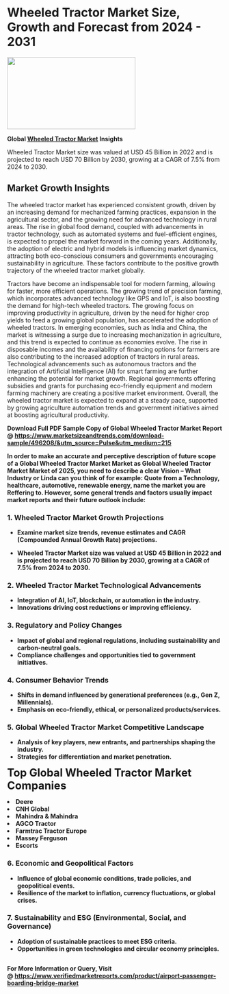 <H1>Wheeled Tractor Market Size, Growth and Forecast from 2024 - 2031</H1><img class="aligncenter size-medium wp-image-584254" src="https://thirdeyenews.in/wp-content/uploads/2024/09/Global-Market-Research-300x168.jpeg" alt="" width="300" height="168" /><p><strong>Global&nbsp;<a href="https://www.marketsizeandtrends.com/download-sample/496208/&amp;utm_source=Pulse&amp;utm_medium=215">Wheeled Tractor Market</a> Insights</strong></p><p>Wheeled Tractor Market size was valued at USD 45 Billion in 2022 and is projected to reach USD 70 Billion by 2030, growing at a CAGR of 7.5% from 2024 to 2030.</p><p><h2>Market Growth Insights</h2> <p>The wheeled tractor market has experienced consistent growth, driven by an increasing demand for mechanized farming practices, expansion in the agricultural sector, and the growing need for advanced technology in rural areas. The rise in global food demand, coupled with advancements in tractor technology, such as automated systems and fuel-efficient engines, is expected to propel the market forward in the coming years. Additionally, the adoption of electric and hybrid models is influencing market dynamics, attracting both eco-conscious consumers and governments encouraging sustainability in agriculture. These factors contribute to the positive growth trajectory of the wheeled tractor market globally.</p> <p><strong></strong></p> <p>Tractors have become an indispensable tool for modern farming, allowing for faster, more efficient operations. The growing trend of precision farming, which incorporates advanced technology like GPS and IoT, is also boosting the demand for high-tech wheeled tractors. The growing focus on improving productivity in agriculture, driven by the need for higher crop yields to feed a growing global population, has accelerated the adoption of wheeled tractors. In emerging economies, such as India and China, the market is witnessing a surge due to increasing mechanization in agriculture, and this trend is expected to continue as economies evolve. The rise in disposable incomes and the availability of financing options for farmers are also contributing to the increased adoption of tractors in rural areas. Technological advancements such as autonomous tractors and the integration of Artificial Intelligence (AI) for smart farming are further enhancing the potential for market growth. Regional governments offering subsidies and grants for purchasing eco-friendly equipment and modern farming machinery are creating a positive market environment. Overall, the wheeled tractor market is expected to expand at a steady pace, supported by growing agriculture automation trends and government initiatives aimed at boosting agricultural productivity.</p> <p><strong></p><p><span class=""><strong>Download Full PDF Sample Copy of Global Wheeled Tractor Market Report</strong> @ <a href="https://www.marketsizeandtrends.com/download-sample/496208/&amp;utm_source=Pulse&amp;utm_medium=215" target="_blank">https://www.marketsizeandtrends.com/download-sample/496208/&amp;utm_source=Pulse&amp;utm_medium=215</a></span></p><p>In order to make an accurate and perceptive description of future scope of a Global&nbsp;Wheeled Tractor Market Market as Global&nbsp;Wheeled Tractor Market Market of 2025, you need to describe a clear Vision &ndash; What Industry or Linda can you think of for example: Quote from a Technology, healthcare, automotive, renewable energy, name the market you are Reffering to. However, some general trends and factors usually impact market reports and their future outlook include:</p><h3>1.&nbsp;<strong>Wheeled Tractor Market Growth Projections</strong></h3><ul><li>Examine market size trends, revenue estimates and CAGR (Compounded Annual Growth Rate) projections.</li><li><p>Wheeled Tractor Market size was valued at USD 45 Billion in 2022 and is projected to reach USD 70 Billion by 2030, growing at a CAGR of 7.5% from 2024 to 2030.</p></li></ul><h3>2.&nbsp;<strong>Wheeled Tractor Market Technological Advancements</strong></h3><ul><li>Integration of AI, IoT, blockchain, or automation in the industry.</li><li>Innovations driving cost reductions or improving efficiency.</li></ul><h3>3.&nbsp;<strong>Regulatory and Policy Changes</strong></h3><ul><li>Impact of global and regional regulations, including sustainability and carbon-neutral goals.</li><li>Compliance challenges and opportunities tied to government initiatives.</li></ul><h3>4.&nbsp;<strong>Consumer Behavior Trends</strong></h3><ul><li>Shifts in demand influenced by generational preferences (e.g., Gen Z, Millennials).</li><li>Emphasis on eco-friendly, ethical, or personalized products/services.</li></ul><h3>5.&nbsp;<strong>Global Wheeled Tractor Market Competitive Landscape</strong></h3><ul><li>Analysis of key players, new entrants, and partnerships shaping the industry.</li><li>Strategies for differentiation and market penetration.</li></ul><p data-pm-slice="1 1 []"><span style="color: inherit; font-family: inherit; font-size: 25px;">Top Global Wheeled Tractor Market Companies</span></p><div class="" data-test-id=""><p><li>Deere</li><li> CNH Global</li><li> Mahindra & Mahindra</li><li> AGCO Tractor</li><li> Farmtrac Tractor Europe</li><li> Massey Ferguson</li><li> Escorts</li></p></div><h3>6.&nbsp;<strong>Economic and Geopolitical Factors</strong></h3><ul><li>Influence of global economic conditions, trade policies, and geopolitical events.</li><li>Resilience of the market to inflation, currency fluctuations, or global crises.</li></ul><h3>7.&nbsp;<strong>Sustainability and ESG (Environmental, Social, and Governance)</strong></h3><ul><li>Adoption of sustainable practices to meet ESG criteria.</li><li>Opportunities in green technologies and circular economy principles.</li></ul><h2><strong style="font-size: 14px;">For More Information or Query, Visit @&nbsp;</strong><a style="background-color: #ffffff; font-size: 14px;" href="https://www.marketsizeandtrends.com/report/wheeled-tractor-market/" target="_blank">https://www.verifiedmarketreports.com/product/airport-passenger-boarding-bridge-market</a></h2>
